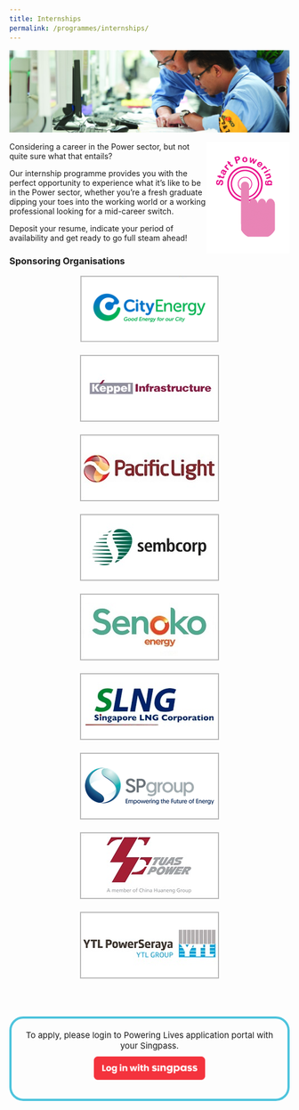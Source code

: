 ```yaml
---
title: Internships
permalink: /programmes/internships/
---
```

![Internships](/images/programmes/internships/INTERNSHIPS_internship_details_splash.jpg)

<div style="float: right;">
    <a href="#NearHyperLinkLoginSingPass">
        <img alt="Start Powering" src="/images/common/start_powering.png" style="width: 150px; height: 200px;"/>
    </a>
</div>

Considering a career in the Power sector, but not quite sure what that entails?

Our internship programme provides you with the perfect opportunity to experience what it’s like to be in the Power sector, whether you’re a fresh graduate dipping your toes into the working world or a working professional looking for a mid-career switch.

Deposit your resume, indicate your period of availability and get ready to go full steam ahead!

### Sponsoring Organisations  
<div style="width: 100%; overflow: hidden; text-align: center;">
    <div style="display: inline-block; vertical-align: top; text-align: center; width: 270px; margin: auto; margin-bottom: 20px;">
        <a href="https://www.cityenergy.com.sg/" target="_blank">
            <img alt="City Energy" src="/images/common/partner-logos/city_energy.png" style="width: 250px; height: 120px;">
        </a>    
    </div>
    <div style="display: inline-block; vertical-align: top; text-align: center; width: 270px; margin: auto; margin-bottom: 20px;">
        <a href="http://www.kepinfra.com/" target="_blank">
            <img alt="Keppel Infrastructure" src="/images/common/partner-logos/keppel_infrastructure.jpg" style="width: 250px; height: 120px;">
        </a>    
    </div>
    <div style="display: inline-block; vertical-align: top; text-align: center; width: 270px; margin: auto; margin-bottom: 20px;">
        <a href="https://www.pacificlight.com.sg/" target="_blank">
        <img alt="PacificLight Power" src="/images/common/partner-logos/pacific_light.jpg" style="width: 250px; height: 120px;">
    </a>    
    </div>
    <div style="display: inline-block; vertical-align: top; text-align: center; width: 270px; margin: auto; margin-bottom: 20px;">
        <a href="https://www.sembcorp.com/" target="_blank">
            <img alt="Sembcorp Industries" src="/images/common/partner-logos/sembcorp.jpg" style="width: 250px; height: 120px;">
        </a>    
    </div>
    <div style="display: inline-block; vertical-align: top; text-align: center; width: 270px; margin: auto; margin-bottom: 20px;">
        <a href="https://www.senokoenergy.com/" target="_blank">
            <img alt="Senoko Energy" src="/images/common/partner-logos/senoko_new.jpg" style="width: 250px; height: 120px;">
        </a>    
    </div>
    <div style="display: inline-block; vertical-align: top; text-align: center; width: 270px; margin: auto; margin-bottom: 20px;">
        <a href="https://www.slng.com.sg/" target="_blank">
            <img alt="Singapore LNG Corporation" src="/images/common/partner-logos/singapore_lng_corporation.jpg" style="width: 250px; height: 120px;">
        </a>   
    </div>
    <div style="display: inline-block; vertical-align: top; text-align: center; width: 270px; margin: auto; margin-bottom: 20px;">
        <a href="https://www.spgroup.com.sg/" target="_blank">
            <img alt="Singapore Power" src="/images/common/partner-logos/sp_group.png" style="width: 250px; height: 120px;">
        </a>    
    </div>
    <div style="display: inline-block; vertical-align: top; text-align: center; width: 270px; margin: auto; margin-bottom: 20px;">
        <a href="https://www.tuaspower.com.sg/" target="_blank">
            <img alt="Tuas Power" src="/images/common/partner-logos/tuas_power.jpg" style="width: 250px; height: 120px;">
        </a>    
    </div>
    <div style="display: inline-block; vertical-align: top; text-align: center; width: 270px; margin: auto; margin-bottom: 20px;">
        <a href="https://ytlpowerseraya.com.sg/" target="_blank">
            <img alt="YTL PowerSeraya" src="/images/common/partner-logos/ytl_power_seraya.jpg" style="width: 250px; height: 120px;">
        </a>    
    </div>
</div>

&nbsp;

<a id="NearHyperLinkLoginSingPass"></a>
<div style="margin:auto; border: 4px solid; border-radius: 25px; padding: 20px 20px; border-color:#4EC4DD ">
    <div style="text-align:center; font-size: 15px;" >
        <span>
            To apply, please login to Powering Lives application portal with your Singpass.
        </span>
        <br/>
        <a id="HyperLinkLoginSingPass" href="https://saml.singpass.gov.sg/FIM/sps/SingpassIDPFed/saml20/logininitial?RequestBinding=HTTPArtifact&amp;ResponseBinding=HTTPArtifact&amp;PartnerId=https://apply.poweringlives.gov.sg/SPLogin&amp;Target=https://apply.poweringlives.gov.sg/SPLogin/default.aspx?o=lcp&amp;NameIdFormat=Email&amp;esrvcID=EMA-MP-SP">
            <img alt="Log in with Singpass" id="ImageSingPass" src="/images/common/log_in_with_singpass.svg" style="width: 200px; margin-top: 10px; margin-bottom: 10px;">
        </a>
    </div>
</div>
